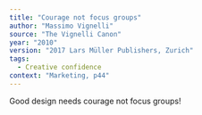 ```yaml
---
title: "Courage not focus groups"
author: "Massimo Vignelli"
source: "The Vignelli Canon"
year: "2010"
version: "2017 Lars Müller Publishers, Zurich"
tags:
  - Creative confidence
context: "Marketing, p44"
---
```

Good design needs courage not focus groups!
